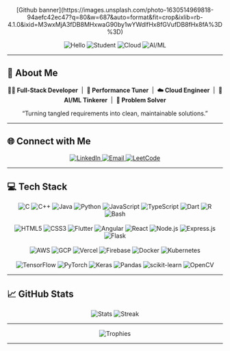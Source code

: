 <!-- ====== BANNER ====== -->
<p align="center">
  [Github banner](https://images.unsplash.com/photo-1630514969818-94aefc42ec47?q=80&w=687&auto=format&fit=crop&ixlib=rb-4.1.0&ixid=M3wxMjA3fDB8MHxwaG90by1wYWdlfHx8fGVufDB8fHx8fA%3D%3D)
</p>

<!-- ====== BADGES ====== -->
<p align="center">
  <img src="https://img.shields.io/badge/👋-HELLO THERE!-ff69b4?style=for-the-badge&logo=github" alt="Hello"/>
  <img src="https://img.shields.io/badge/🎓-FINAL YEAR CS-00BFFF?style=for-the-badge&logo=university" alt="Student"/>
  <img src="https://img.shields.io/badge/☁️-CLOUD-4287f5?style=for-the-badge&logo=google-cloud" alt="Cloud"/>
  <img src="https://img.shields.io/badge/🤖-AI%2FML-FF6F00?style=for-the-badge&logo=tensorflow" alt="AI/ML"/>
</p>

---

## 💫 About Me
<p align="center">
  <strong>👨‍💻 Full‑Stack Developer</strong> &nbsp;|&nbsp;
  <strong>🚀 Performance Tuner</strong> &nbsp;|&nbsp;
  <strong>☁️ Cloud Engineer</strong> &nbsp;|&nbsp;
  <strong>🤖 AI/ML Tinkerer</strong> &nbsp;|&nbsp;
  <strong>🧩 Problem Solver</strong>
</p>
<p align="center">
  “Turning tangled requirements into clean, maintainable solutions.”
</p>

---

## 🌐 Connect with Me
<p align="center">
  <a href="https://www.linkedin.com/in/manoj-jivanagi-073179267/">
    <img src="https://img.shields.io/badge/LinkedIn-%230077B5.svg?style=flat-square&logo=linkedin&logoColor=white" alt="LinkedIn" />
  </a>
  <a href="mailto:manojjivanagi@gmail.com">
    <img src="https://img.shields.io/badge/Email-D14836?style=flat-square&logo=gmail&logoColor=white" alt="Email" />
  </a>
  <a href="https://leetcode.com/u/manojjivanagi/">
    <img src="https://img.shields.io/badge/LeetCode-%23FFA116.svg?style=flat-square&logo=LeetCode&logoColor=white" alt="LeetCode" />
  </a>
</p>

---

## 💻 Tech Stack

<div align="center">
  <!-- Languages -->
  <img src="https://img.shields.io/badge/C-%2300599C?style=flat-square&logo=c&logoColor=white" alt="C"/>
  <img src="https://img.shields.io/badge/C++-%2300599C?style=flat-square&logo=c%2B%2B&logoColor=white" alt="C++"/>
  <img src="https://img.shields.io/badge/Java-%23ED8B00?style=flat-square&logo=openjdk&logoColor=white" alt="Java"/>
  <img src="https://img.shields.io/badge/Python-3670A0?style=flat-square&logo=python&logoColor=ffdd54" alt="Python"/>
  <img src="https://img.shields.io/badge/JavaScript-%23323330?style=flat-square&logo=javascript&logoColor=%23F7DF1E" alt="JavaScript"/>
  <img src="https://img.shields.io/badge/TypeScript-%23007ACC?style=flat-square&logo=typescript&logoColor=white" alt="TypeScript"/>
  <img src="https://img.shields.io/badge/Dart-%230175C2?style=flat-square&logo=dart&logoColor=white" alt="Dart"/>
  <img src="https://img.shields.io/badge/R-%23276DC3?style=flat-square&logo=r&logoColor=white" alt="R"/>
  <img src="https://img.shields.io/badge/Bash-%23121011?style=flat-square&logo=gnu-bash&logoColor=white" alt="Bash"/>
  <br/><br/>
  <!-- Frameworks & Libraries -->
  <img src="https://img.shields.io/badge/HTML5-%23E34F26?style=flat-square&logo=html5&logoColor=white" alt="HTML5"/>
  <img src="https://img.shields.io/badge/CSS3-%231572B6?style=flat-square&logo=css3&logoColor=white" alt="CSS3"/>
  <img src="https://img.shields.io/badge/Flutter-%2302569B?style=flat-square&logo=flutter&logoColor=white" alt="Flutter"/>
  <img src="https://img.shields.io/badge/Angular-%23DD0031?style=flat-square&logo=angular&logoColor=white" alt="Angular"/>
  <img src="https://img.shields.io/badge/React-%2320232A?style=flat-square&logo=react&logoColor=%2361DAFB" alt="React"/>
  <img src="https://img.shields.io/badge/Node.js-6DA55F?style=flat-square&logo=node.js&logoColor=white" alt="Node.js"/>
  <img src="https://img.shields.io/badge/Express.js-%23404D59?style=flat-square&logo=express&logoColor=%2361DAFB" alt="Express.js"/>
  <img src="https://img.shields.io/badge/Flask-%23000?style=flat-square&logo=flask&logoColor=white" alt="Flask"/>
  <br/><br/>
  <!-- Cloud & DevOps -->
  <img src="https://img.shields.io/badge/AWS-%23FF9900?style=flat-square&logo=amazon-aws&logoColor=white" alt="AWS"/>
  <img src="https://img.shields.io/badge/Google_Cloud-%234285F4?style=flat-square&logo=google-cloud&logoColor=white" alt="GCP"/>
  <img src="https://img.shields.io/badge/Vercel-%23000000?style=flat-square&logo=vercel&logoColor=white" alt="Vercel"/>
  <img src="https://img.shields.io/badge/Firebase-%23039BE5?style=flat-square&logo=firebase&logoColor=white" alt="Firebase"/>
  <img src="https://img.shields.io/badge/Docker-%230DB7ED?style=flat-square&logo=docker&logoColor=white" alt="Docker"/>
  <img src="https://img.shields.io/badge/Kubernetes-%23326CE5?style=flat-square&logo=kubernetes&logoColor=white" alt="Kubernetes"/>
  <br/><br/>
  <!-- AI/ML & Data -->
  <img src="https://img.shields.io/badge/TensorFlow-%23FF6F00?style=flat-square&logo=tensorflow&logoColor=white" alt="TensorFlow"/>
  <img src="https://img.shields.io/badge/PyTorch-%23EE4C2C?style=flat-square&logo=pytorch&logoColor=white" alt="PyTorch"/>
  <img src="https://img.shields.io/badge/Keras-%23D00000?style=flat-square&logo=keras&logoColor=white" alt="Keras"/>
  <img src="https://img.shields.io/badge/Pandas-%23150458?style=flat-square&logo=pandas&logoColor=white" alt="Pandas"/>
  <img src="https://img.shields.io/badge/scikit--learn-%23F7931E?style=flat-square&logo=scikit-learn&logoColor=white" alt="scikit-learn"/>
  <img src="https://img.shields.io/badge/OpenCV-%23white?style=flat-square&logo=opencv&logoColor=white" alt="OpenCV"/>
</div>

---

## 📈 GitHub Stats  
<p align="center">
  <img src="https://github-readme-stats.vercel.app/api?username=YourGitHubUsername&theme=tokyonight&show_icons=true" alt="Stats" />
  <img src="https://github-readme-streak-stats.herokuapp.com/?user=YourGitHubUsername&theme=tokyonight" alt="Streak" />
</p>

---

<p align="center">
  <img src="https://github-profile-trophy.vercel.app/?username=YourGitHubUsername&theme=tokyonight" alt="Trophies" />
</p>

---
